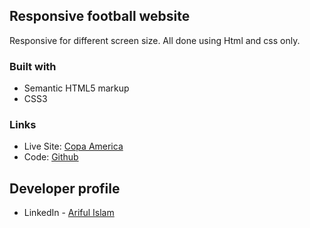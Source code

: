 ## Responsive football website
Responsive for different screen size. All done using Html and css only.
### Built with

- Semantic HTML5 markup
- CSS3

### Links

- Live Site: [Copa America](https://arifulsajib.github.io/responsive-football/)
- Code: [Github](https://github.com/arifulsajib/responsive-football)



## Developer profile

- LinkedIn - [Ariful Islam](https://www.linkedin.com/in/arifulsajib/)
